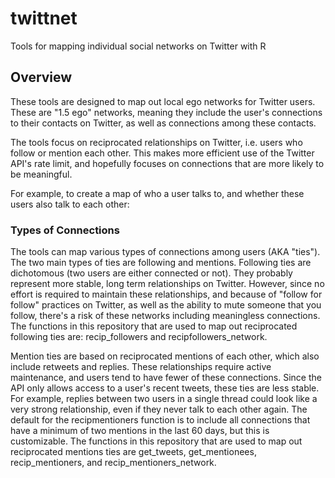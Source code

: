 # twittnet
Tools for mapping individual social networks on Twitter with R

## Overview
These tools are designed to map out local ego networks for Twitter users. These are "1.5 ego" networks, meaning they include the user's connections to their contacts on Twitter, as well as connections among these contacts. 

The tools focus on reciprocated relationships on Twitter, i.e. users who follow or mention each other. This makes more efficient use of the Twitter API's rate limit, and hopefully focuses on connections that are more likely to be meaningful.

For example, to create a map of who a user talks to, and whether these users also talk to each other:


### Types of Connections

The tools can map various types of connections among users (AKA "ties"). The two main types of ties are following and mentions. Following ties are dichotomous (two users are either connected or not). They probably represent more stable, long term relationships on Twitter. However, since no effort is required to maintain these relationships, and because of "follow for follow" practices on Twitter, as well as the ability to mute someone that you follow, there's a risk of these networks including meaningless connections.
The functions in this repository that are used to map out reciprocated following ties are: recip_followers and recipfollowers_network.

Mention ties are based on reciprocated mentions of each other, which also include retweets and replies. These relationships require active maintenance, and users tend to have fewer of these connections. Since the API only allows access to a user's recent tweets, these ties are less stable. For example, replies between two users in a single thread could look like a very strong relationship, even if they never talk to each other again.  The default for the recipmentioners function is to include all connections that have a minimum of two mentions in the last 60 days, but this is customizable.
The functions in this repository that are used to map out reciprocated mentions ties are get_tweets, get_mentionees, recip_mentioners, and recip_mentioners_network.

